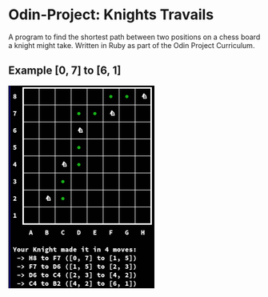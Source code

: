 # Odin-Project: Knights Travails

A program to find the shortest path between two positions on a chess board a knight might take.
Written in Ruby as part of the Odin Project Curriculum.

## Example [0, 7] to [6, 1]

![knight moves example](/images/knight_moves.png)
